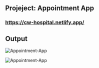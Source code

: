 ## Projeject: Appointment App

### https://cw-hospital.netlify.app/

## Output
<img src="" alt="Appointment-App">

![Appointment-App]()